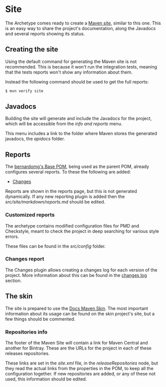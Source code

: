 # Site

The Archetype comes ready to create a [Maven site][maven-site], similar to this one. This is an easy way to share the project's documentation, along the Javadocs and several reports showing its status.

## Creating the site

Using the default command for generating the Maven site is not recommended. This is because it won't run the integration tests, meaning that the tests reports won't show any information about them.

Instead the following command should be used to get the full reports:

```sh
$ mvn verify site
```

## Javadocs

Building the site will generate and include the Javadocs for the project, which will be accessible from the *info and reports* menu.

This menu includes a link to the folder where Maven stores the generated javadocs, the *apidocs* folder.

## Reports

The [bernardomg's Base POM][base-pom], being used as the parent POM, already configures several reports. To these the following are added:

- [Changes](https://maven.apache.org/plugins/maven-changes-plugin/)

Reports are shown in the reports page, but this is not generated dynamically. If any new reporting plugin is added then the *src/site/markdown/reports.md* should be edited.

### Customized reports

The archetype contains modified configuration files for PMD and Checkstyle, meant to check the project in deep searching for various style errors.

These files can be found in the *src/config* folder.

### Changes report

The Changes plugin allows creating a changes log for each version of the project. More information about this can be found in the [changes log][changes] section.

## The skin

The site is prepared to use the [Docs Maven Skin][docs-maven-skin]. The most important information about its usage can be found on the skin project's site, but a few things should be commented.

### Repositories info

The footer of the Maven Site will contain a link for Maven Central and another for Bintray. These are the URLs for the project in each of these releases repositories.

These links are set in the *site.xml* file, in the *releaseRepositories* node, but they read the actual links from the properties in the POM, to keep all the configuration together. If new repositories are added, or any of these not used, this information should be edited.

[changes]: ./changes.html
[maven-site]: http://maven.apache.org/guides/mini/guide-site.html

[base-pom]: https://github.com/Bernardo-MG/base-pom

[docs-maven-skin]: https://github.com/Bernardo-MG/docs-maven-skin
